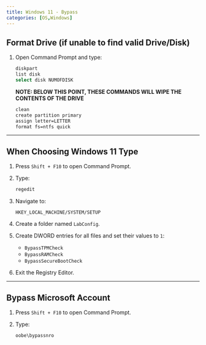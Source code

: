 ```yaml
---
title: Windows 11 - Bypass
categories: [OS,Windows]
---
```


## Format Drive (if unable to find valid Drive/Disk)

1. Open Command Prompt and type:

    ```sh
    diskpart
    list disk
    select disk NUMOFDISK
    ```

    **NOTE: BELOW THIS POINT, THESE COMMANDS WILL WIPE THE CONTENTS OF THE DRIVE**

    ```sh
    clean
    create partition primary
    assign letter=LETTER
    format fs=ntfs quick
    ```

---

## When Choosing Windows 11 Type

1. Press `Shift + F10` to open Command Prompt.
2. Type:

    ```sh
    regedit
    ```

3. Navigate to:

    ```
    HKEY_LOCAL_MACHINE/SYSTEM/SETUP
    ```

4. Create a folder named `LabConfig`.
5. Create DWORD entries for all files and set their values to `1`:
    - `BypassTPMCheck`
    - `BypassRAMCheck`
    - `BypassSecureBootCheck`
6. Exit the Registry Editor.

---

## Bypass Microsoft Account

1. Press `Shift + F10` to open Command Prompt.
2. Type:

    ```sh
    oobe\bypassnro
    ```
